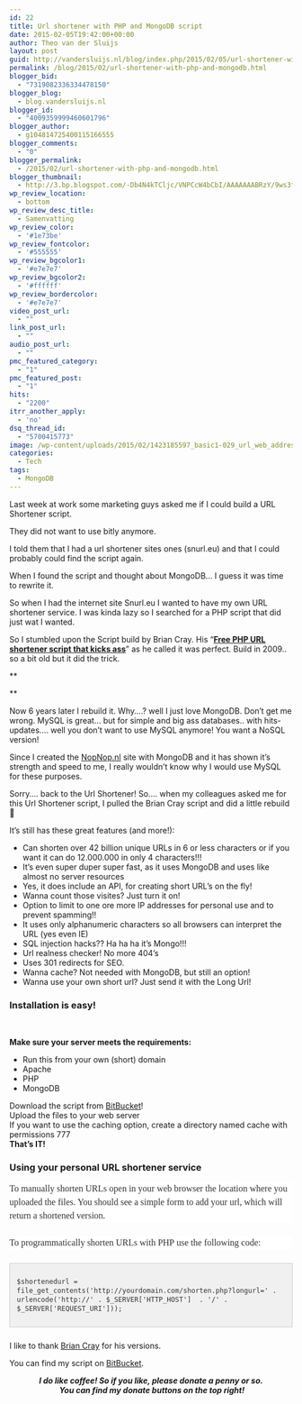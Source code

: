 ```yaml
---
id: 22
title: Url shortener with PHP and MongoDB script
date: 2015-02-05T19:42:00+00:00
author: Theo van der Sluijs
layout: post
guid: http://vandersluijs.nl/blog/index.php/2015/02/05/url-shortener-with-php-and-mongodb/
permalink: /blog/2015/02/url-shortener-with-php-and-mongodb.html
blogger_bid:
  - "7319082336334478150"
blogger_blog:
  - blog.vandersluijs.nl
blogger_id:
  - "4009359999460601796"
blogger_author:
  - g104814725400115166555
blogger_comments:
  - "0"
blogger_permalink:
  - /2015/02/url-shortener-with-php-and-mongodb.html
blogger_thumbnail:
  - http://3.bp.blogspot.com/-Db4N4kTCljc/VNPCcW4bCbI/AAAAAAABRzY/9ws3flksoAs/s1600/1423185597_basic1-029_url_web_address-512.png
wp_review_location:
  - bottom
wp_review_desc_title:
  - Samenvatting
wp_review_color:
  - '#1e73be'
wp_review_fontcolor:
  - '#555555'
wp_review_bgcolor1:
  - '#e7e7e7'
wp_review_bgcolor2:
  - '#ffffff'
wp_review_bordercolor:
  - '#e7e7e7'
video_post_url:
  - ""
link_post_url:
  - ""
audio_post_url:
  - ""
pmc_featured_category:
  - "1"
pmc_featured_post:
  - "1"
hits:
  - "2200"
itrr_another_apply:
  - 'no'
dsq_thread_id:
  - "5700415773"
image: /wp-content/uploads/2015/02/1423185597_basic1-029_url_web_address-512.png
categories:
  - Tech
tags:
  - MongoDB
---
```

<div class="separator" style="clear: both; text-align: left;">
  Last week at work some marketing guys asked me if I could build a URL Shortener script.
</div>

They did not want to use bitly anymore.

I told them that I had a url shortener sites ones (snurl.eu) and that I could probably could find the script again.

When I found the script and thought about MongoDB&#8230; I guess it was time to rewrite it.
  
<!--more-->

So when I had the internet site Snurl.eu I wanted to have my own URL shortener service. I was kinda lazy so I searched for a PHP script that did just wat I wanted.

So I stumbled upon the Script build by Brian Cray. His &#8220;**<a href="http://briancray.com/posts/free-php-url-shortener-script/" target="_blank" rel="nofollow">Free PHP URL shortener script that kicks ass</a>**&#8221; as he called it was perfect. Build in 2009.. so a bit old but it did the trick.
  
**
  
** 
  
Now 6 years later I rebuild it. Why&#8230;.? well I just love MongoDB. Don&#8217;t get me wrong. MySQL is great&#8230; but for simple and big ass databases.. with hits-updates&#8230;. well you don&#8217;t want to use MySQL anymore! You want a NoSQL version!

Since I created the [NopNop.nl](http://www.nopnop.nl/) site with MongoDB and it has shown it&#8217;s strength and speed to me, I really wouldn&#8217;t know why I would use MySQL for these purposes.

Sorry&#8230;. back to the Url Shortener! So&#8230;. when my colleagues asked me for this Url Shortener script, I pulled the Brian Cray script and did a little rebuild 🙂

It&#8217;s still has these great features (and more!):

  * Can shorten over 42 billion unique URLs in 6 or less characters or if you want it can do 12.000.000 in only 4 characters!!!
  * It&#8217;s even super duper super fast, as it uses MongoDB and uses like almost no server resources
  * Yes, it does include an API, for creating short URL&#8217;s on the fly!
  * Wanna count those visites? Just turn it on!
  * Option to limit to one ore more IP addresses for personal use and to prevent spamming!!
  * It uses only alphanumeric characters so all browsers can interpret the URL (yes even IE)
  * SQL injection hacks?? Ha ha ha it&#8217;s Mongo!!!
  * Url realness checker! No more 404&#8217;s
  * Uses 301 redirects for SEO.
  * Wanna cache? Not needed with MongoDB, but still an option!
  * Wanna use your own short url? Just send it with the Long Url!

### Installation is easy!

&nbsp;

<div>
  <b>Make sure your server meets the requirements:</b>
</div>

<div>
  <div>
    <ul>
      <li>
        Run this from your own (short) domain
      </li>
      <li>
        Apache
      </li>
      <li>
        PHP
      </li>
      <li>
        MongoDB
      </li>
    </ul>
  </div>
  
  <div>
  </div>
  
  <div>
    Download the script from <a href="https://bitbucket.org/tvdsluijs/url-shortener-php-mongodb">BitBucket</a>!
  </div>
  
  <div>
    Upload the files to your web server
  </div>
  
  <div>
  </div>
  
  <div>
    If you want to use the caching option, create a directory named cache with permissions 777
  </div>
</div>

<div>
</div>

<div>
  <b>That&#8217;s IT!</b>
</div>

<div>
</div>

<div>
  <h3>
    Using your personal URL shortener service
  </h3>
  
  <div style="background-color: white; box-sizing: border-box; color: #333333; font-family: 'Roboto Slab', serif; font-size: 16px; line-height: 24px; margin-bottom: 24px; position: relative;">
    To manually shorten URLs open in your web browser the location where you uploaded the files. You should see a simple form to add your url, which will return a shortened version.
  </div>
  
  <div style="background-color: white; box-sizing: border-box; color: #333333; font-family: 'Roboto Slab', serif; font-size: 16px; line-height: 24px; margin-bottom: 24px; position: relative;">
    To programmatically shorten URLs with PHP use the following code:
  </div>
  
  <div class="highlight" style="background: #f0f0f0; border: 1px solid #cccccc; box-sizing: border-box; color: #333333; font-family: 'Roboto Slab', serif; font-size: 16px; line-height: 24px; margin-bottom: 24px; min-width: 100%; overflow: hidden; padding: 12px; position: relative;">
    <pre style="box-sizing: border-box; font-family: monospace, serif; font-size: 12px; line-height: 16px; position: relative; white-space: pre-wrap; word-wrap: break-word;">$shortenedurl = file_get_contents('http://yourdomain.com/shorten.php?longurl=' . urlencode('http://' . $_SERVER['HTTP_HOST']  . '/' . $_SERVER['REQUEST_URI']));</pre>
  </div>
</div>

I like to thank <a href="https://github.com/briancray/PHP-URL-Shortener" target="_blank" rel="nofollow">Brian Cray</a> for his versions.

You can find my script on [BitBucket](https://bitbucket.org/tvdsluijs/url-shortener-php-mongodb).

<div style="text-align: center;">
  <b><i>I do like coffee! So if you like, please donate a penny or so.</i></b>
</div>

<div style="text-align: center;">
  <b><i> You can find my donate buttons on the top right!</i></b>
</div>